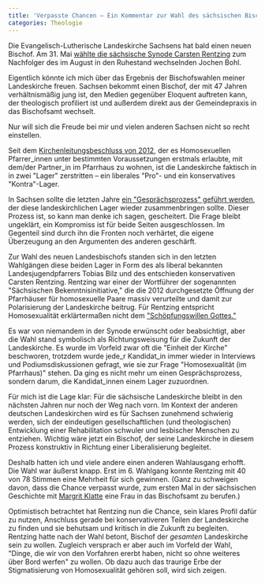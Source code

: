 ```yaml
---
title: 'Verpasste Chancen – Ein Kommentar zur Wahl des sächsischen Bischofs'
categories: Theologie
---
```


Die Evangelisch-Lutherische Landeskirche Sachsens hat bald einen neuen Bischof. Am 31. Mai [wählte die sächsische Synode Carsten Rentzing](http://www.evlks.de/aktuelles/themen/14895_26839.html) zum Nachfolger des im August in den Ruhestand wechselnden Jochen Bohl.

Eigentlich könnte ich mich über das Ergebnis der Bischofswahlen meiner Landeskirche freuen. Sachsen bekommt einen Bischof, der mit 47 Jahren verhältnismäßig jung ist, den Medien gegenüber Eloquent auftreten kann, der theologisch profiliert ist und außerdem direkt aus der Gemeindepraxis in das Bischofsamt wechselt. 

Nur will sich die Freude bei mir und vielen anderen Sachsen nicht so recht einstellen.

Seit dem [Kirchenleitungsbeschluss von 2012](http://www.evlks.de/doc/Beschluss_KL_2012-01-21.pdf), der es Homosexuellen Pfarrer_innen unter bestimmten Voraussetzungen erstmals erlaubte, mit dem/der Partner_in im Pfarrhaus zu wohnen, ist die Landeskirche faktisch in in zwei "Lager" zerstritten – ein liberales "Pro"- und ein konservatives "Kontra"-Lager.

In Sachsen sollte die letzten Jahre [ein "Gesprächsprozess" geführt werden](https://www.sonntag-sachsen.de/2015/16/gespraech-ohne-prozess), der diese landeskirchlichen Lager wieder zusammenbringen sollte. Dieser Prozess ist, so kann man denke ich sagen, gescheitert. Die Frage bleibt ungeklärt, ein Kompromiss ist für beide Seiten ausgeschlossen. Im Gegenteil sind durch ihn die Fronten noch verhärtet, die eigene Überzeugung an den Argumenten des anderen geschärft.

Zur Wahl des neuen Landesbischofs standen sich in den letzten Wahlgängen diese beiden Lager in Form des als liberal bekannten Landesjugendpfarrers Tobias Bilz und des entschieden konservativen Carsten Rentzing. Rentzing war einer der Wortführer der sogenannten "Sächsischen Bekenntnisinitiative," die die 2012 durchgesetzte Öffnung der Pfarrhäuser für homosexuelle Paare massiv verurteilte und damit zur Polarisierung der Landeskirche beitrug. Für Rentzing entspricht Homosexualität erklärtermaßen nicht dem ["Schöpfungswillen Gottes."](http://www.mdr.de/sachsen/carsten-rentzing102.html)

Es war von niemandem in der Synode erwünscht oder beabsichtigt, aber die Wahl stand symbolisch als Richtungsweisung für die Zukunft der Landeskirche. Es wurde im Vorfeld zwar oft die "Einheit der Kirche" beschworen, trotzdem wurde jede_r Kandidat_in immer wieder in Interviews und Podiumsdiskussionen gefragt, wie sie zur Frage "Homosexualität (im Pfarrhaus)" stehen. Da ging es nicht mehr um einen Gesprächsprozess, sondern darum, die Kandidat_innen einem Lager zuzuordnen.

Für mich ist die Lage klar: Für die sächsische Landeskirche bleibt in den nächsten Jahren nur noch der Weg nach vorn. Im Kontext der anderen deutschen Landeskirchen wird es für Sachsen zunehmend schwierig werden, sich der eindeutigen gesellschaftlichen (und theologischen) Entwicklung einer Rehabilitation schwuler und lesbischer Menschen zu entziehen.  Wichtig wäre jetzt ein Bischof, der seine Landeskirche in diesem Prozess konstruktiv in Richtung einer Liberalisierung begleitet.

Deshalb hatten ich und viele andere einen anderen Wahlausgang erhofft. Die Wahl war äußerst knapp. Erst im 6. Wahlgang konnte Rentzing mit 40 von 78 Stimmen eine Mehrheit für sich gewinnen. (Ganz zu schweigen davon, dass die Chance verpasst wurde, zum ersten Mal in der sächsischen Geschichte mit [Margrit Klatte](http://www.mdr.de/sachsen/margrit-klatte100.html) eine Frau in das Bischofsamt zu berufen.)

Optimistisch betrachtet hat Rentzing nun die Chance, sein klares Profil dafür zu nutzen, Anschluss gerade bei konservativeren Teilen der Landeskirche zu finden und sie behutsam und kritisch in die Zukunft zu begleiten. Rentzing hatte nach der Wahl betont, Bischof der *gesamten* Landeskirche sein zu wollen. Zugleich versprach er aber auch im Vorfeld der Wahl, "Dinge, die wir von den Vorfahren ererbt haben, nicht so ohne weiteres über Bord werfen" zu wollen. Ob dazu auch das traurige Erbe der Stigmatisierung von Homosexualität gehören soll, wird sich zeigen.